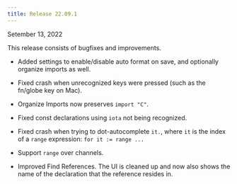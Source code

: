 ```yaml
---
title: Release 22.09.1
---
```


Setember 13, 2022

This release consists of bugfixes and improvements.

- Added settings to enable/disable auto format on save, and optionally organize
  imports as well.

- Fixed crash when unrecognized keys were pressed (such as the fn/globe key on
  Mac).

- Organize Imports now preserves `import "C"`.

- Fixed const declarations using `iota` not being recognized.

- Fixed crash when trying to dot-autocomplete `it.`, where `it` is the index of
  a `range` expression: `for it := range ...`

- Support `range` over channels.

- Improved Find References. The UI is cleaned up and now also shows the name of
  the declaration that the reference resides in.

